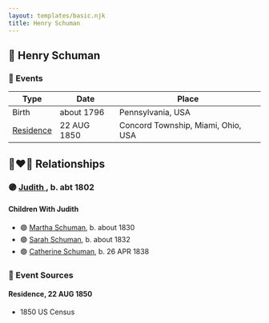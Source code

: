 ```yaml
---
layout: templates/basic.njk
title: Henry Schuman
---
```

## 🔵 Henry Schuman

### 📆 Events

Type | Date | Place
------ | ------ | ------
Birth | about 1796 | Pennsylvania, USA
[Residence](#event-b1e2d9d9-8f8f-43aa-bc37-65bdd5f4ba51) | 22 AUG 1850 | Concord Township, Miami, Ohio, USA

## 👩‍❤️‍👨 Relationships

### 🟣 [Judith ](/people/9/94900602), b. abt 1802

#### Children With Judith
* 🟣 [Martha Schuman](/people/8/85879963), b. about 1830
* 🟣 [Sarah Schuman](/people/9/98600610), b. about 1832
* 🟣 [Catherine Schuman](/people/3/39599940), b. 26 APR 1838
### 📰 Event Sources

#### <a id="event-b1e2d9d9-8f8f-43aa-bc37-65bdd5f4ba51"></a> Residence, 22 AUG 1850
* 1850 US Census
